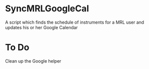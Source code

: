 # SyncMRLGoogleCal
A script which finds the schedule of instruments for a MRL user and updates his or her Google Calendar

# To Do
Clean up the Google helper
